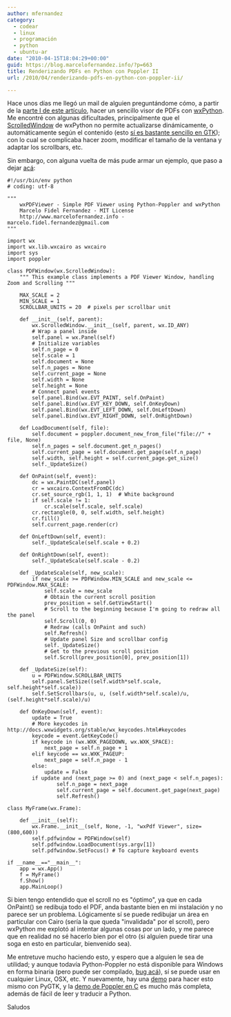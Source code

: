 ```yaml
---
author: mfernandez
category:
  - codear
  - linux
  - programación
  - python
  - ubuntu-ar
date: "2010-04-15T18:04:29+00:00"
guid: https://blog.marcelofernandez.info/?p=663
title: Renderizando PDFs en Python con Poppler II
url: /2010/04/renderizando-pdfs-en-python-con-poppler-ii/

---
```

Hace unos días me llegó un mail de alguien preguntándome cómo, a partir de la [parte I de este artículo](/2009/05/renderizando-pdfs-en-python-con-poppler/), hacer un sencillo visor de PDFs con [wxPython](http://www.wxpython.org). Me encontré con algunas dificultades, principalmente que el [ScrolledWindow](www.wxpython.org/docs/api/wx.ScrolledWindow-class.html) de wxPython no permite actualizarse dinámicamente, o automáticamente según el contenido (esto [sí es bastante sencillo en GTK](http://www.pygtk.org/docs/pygtk/class-gtkadjustment.html)); con lo cual se complicaba hacer zoom, modificar el tamaño de la ventana y adaptar los scrollbars, etc.

Sin embargo, con alguna vuelta de más pude armar un ejemplo, que paso a dejar [acá](http://code.activestate.com/recipes/577195-wxpython-pdf-viewer-using-poppler/):

```
#!/usr/bin/env python
# coding: utf-8

"""
    wxPDFViewer - Simple PDF Viewer using Python-Poppler and wxPython
    Marcelo Fidel Fernandez - MIT License
    http://www.marcelofernandez.info - marcelo.fidel.fernandez@gmail.com
"""

import wx
import wx.lib.wxcairo as wxcairo
import sys
import poppler

class PDFWindow(wx.ScrolledWindow):
    """ This example class implements a PDF Viewer Window, handling Zoom and Scrolling """

    MAX_SCALE = 2
    MIN_SCALE = 1
    SCROLLBAR_UNITS = 20  # pixels per scrollbar unit

    def __init__(self, parent):
        wx.ScrolledWindow.__init__(self, parent, wx.ID_ANY)
        # Wrap a panel inside
        self.panel = wx.Panel(self)
        # Initialize variables
        self.n_page = 0
        self.scale = 1
        self.document = None
        self.n_pages = None
        self.current_page = None
        self.width = None
        self.height = None
        # Connect panel events
        self.panel.Bind(wx.EVT_PAINT, self.OnPaint)
        self.panel.Bind(wx.EVT_KEY_DOWN, self.OnKeyDown)
        self.panel.Bind(wx.EVT_LEFT_DOWN, self.OnLeftDown)
        self.panel.Bind(wx.EVT_RIGHT_DOWN, self.OnRightDown)

    def LoadDocument(self, file):
        self.document = poppler.document_new_from_file("file://" + file, None)
        self.n_pages = self.document.get_n_pages()
        self.current_page = self.document.get_page(self.n_page)
        self.width, self.height = self.current_page.get_size()
        self._UpdateSize()

    def OnPaint(self, event):
        dc = wx.PaintDC(self.panel)
        cr = wxcairo.ContextFromDC(dc)
        cr.set_source_rgb(1, 1, 1)  # White background
        if self.scale != 1:
            cr.scale(self.scale, self.scale)
        cr.rectangle(0, 0, self.width, self.height)
        cr.fill()
        self.current_page.render(cr)

    def OnLeftDown(self, event):
        self._UpdateScale(self.scale + 0.2)

    def OnRightDown(self, event):
        self._UpdateScale(self.scale - 0.2)

    def _UpdateScale(self, new_scale):
        if new_scale >= PDFWindow.MIN_SCALE and new_scale <= PDFWindow.MAX_SCALE:
            self.scale = new_scale
            # Obtain the current scroll position
            prev_position = self.GetViewStart()
            # Scroll to the beginning because I'm going to redraw all the panel
            self.Scroll(0, 0)
            # Redraw (calls OnPaint and such)
            self.Refresh()
            # Update panel Size and scrollbar config
            self._UpdateSize()
            # Get to the previous scroll position
            self.Scroll(prev_position[0], prev_position[1])

    def _UpdateSize(self):
        u = PDFWindow.SCROLLBAR_UNITS
        self.panel.SetSize((self.width*self.scale, self.height*self.scale))
        self.SetScrollbars(u, u, (self.width*self.scale)/u, (self.height*self.scale)/u)

    def OnKeyDown(self, event):
        update = True
        # More keycodes in http://docs.wxwidgets.org/stable/wx_keycodes.html#keycodes
        keycode = event.GetKeyCode()
        if keycode in (wx.WXK_PAGEDOWN, wx.WXK_SPACE):
            next_page = self.n_page + 1
        elif keycode == wx.WXK_PAGEUP:
            next_page = self.n_page - 1
        else:
            update = False
        if update and (next_page >= 0) and (next_page < self.n_pages):
                self.n_page = next_page
                self.current_page = self.document.get_page(next_page)
                self.Refresh()

class MyFrame(wx.Frame):

    def __init__(self):
        wx.Frame.__init__(self, None, -1, "wxPdf Viewer", size=(800,600))
        self.pdfwindow = PDFWindow(self)
        self.pdfwindow.LoadDocument(sys.argv[1])
        self.pdfwindow.SetFocus() # To capture keyboard events

if __name__=="__main__":
    app = wx.App()
    f = MyFrame()
    f.Show()
    app.MainLoop()
```

Si bien tengo entendido que el scroll no es "óptimo", ya que en cada OnPaint() se redibuja todo el PDF, anda bastante bien en mi instalación y no parece ser un problema. Lógicamente sí se puede redibujar un área en particular con Cairo (sería la que queda "invalidada" por el scroll), pero wxPython me explotó al intentar algunas cosas por un lado, y me parece que en realidad no sé hacerlo bien por el otro (si alguien puede tirar una soga en esto en particular, bienvenido sea).

Me entretuve mucho haciendo esto, y espero que a alguien le sea de utilidad; y aunque todavía Python-Poppler no está disponible para Windows en forma binaria (pero puede ser compilado, [bug acá](https://bugs.launchpad.net/poppler-python/+bug/499592)), sí se puede usar en cualquier Linux, OSX, etc. Y nuevamente, hay una [demo](http://bazaar.launchpad.net/~poppler-python/poppler-python/trunk/annotate/head:/demo/demo-poppler.py) para hacer esto mismo con PyGTK, y la [demo de Poppler en C](http://cgit.freedesktop.org/poppler/poppler/tree/glib/demo) es mucho más completa, además de fácil de leer y traducir a Python.

Saludos
